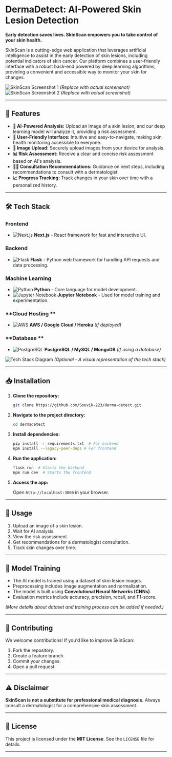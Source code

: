 # DermaDetect: AI-Powered Skin Lesion Detection



**Early detection saves lives. SkinScan empowers you to take control of your skin health.**

SkinScan is a cutting-edge web application that leverages artificial intelligence to assist in the early detection of skin lesions, including potential indicators of skin cancer. Our platform combines a user-friendly interface with a robust back-end powered by deep learning algorithms, providing a convenient and accessible way to monitor your skin for changes.

![SkinScan Screenshot 1](link_to_screenshot1.png) *(Replace with actual screenshot)*
![SkinScan Screenshot 2](link_to_screenshot2.png) *(Replace with actual screenshot)*

---

## 🚀 Features

- **🧠 AI-Powered Analysis:** Upload an image of a skin lesion, and our deep learning model will analyze it, providing a risk assessment.
- **🎨 User-Friendly Interface:** Intuitive and easy-to-navigate, making skin health monitoring accessible to everyone.
- **📸 Image Upload:** Securely upload images from your device for analysis.
- **📊 Risk Assessment:** Receive a clear and concise risk assessment based on AI's analysis.
- **👨‍⚕️  Consultation Recommendations:** Guidance on next steps, including recommendations to consult with a dermatologist.
- **📈  Progress Tracking:** Track changes in your skin over time with a personalized history.

---

## 🛠 Tech Stack

### **Frontend**
- ![Next.js](https://img.shields.io/badge/Next.js-000000?style=for-the-badge&logo=nextdotjs&logoColor=white) **Next.js** - React framework for fast and interactive UI.

### **Backend**
- ![Flask](https://img.shields.io/badge/Flask-000000?style=for-the-badge&logo=flask&logoColor=white) **Flask** - Python web framework for handling API requests and data processing.

### **Machine Learning**
- ![Python](https://img.shields.io/badge/Python-3776AB?style=for-the-badge&logo=python&logoColor=white) **Python** - Core language for model development.
- ![Jupyter Notebook](https://img.shields.io/badge/Jupyter-F37626?style=for-the-badge&logo=jupyter&logoColor=white) **Jupyter Notebook** - Used for model training and experimentation.

### **Cloud Hosting **
- ![AWS](https://img.shields.io/badge/AWS-232F3E?style=for-the-badge&logo=amazonaws&logoColor=white) **AWS / Google Cloud / Heroku** *(If deployed)*

### **Database **
- ![PostgreSQL](https://img.shields.io/badge/PostgreSQL-336791?style=for-the-badge&logo=postgresql&logoColor=white) **PostgreSQL / MySQL / MongoDB** *(If using a database)*

![Tech Stack Diagram](link_to_tech_stack_diagram.png) *(Optional - A visual representation of the tech stack)*

---

## 📥 Installation

1. **Clone the repository:**

   ```bash
   git clone https://github.com/Souvik-223/derma-detect.git
   ```

2. **Navigate to the project directory:**

   ```bash
   cd dermadetect
   ```

3. **Install dependencies:**

   ```bash
   pip install -r requirements.txt  # For backend
   npm install --legacy-peer-deps # For frontend 
   ```

4. **Run the application:**

   ```bash
   flask run  # Starts the backend
   npm run dev  # Starts the frontend
   ```

5. **Access the app:**

   Open `http://localhost:3000` in your browser.

---

## 🎯 Usage

1. Upload an image of a skin lesion.
2. Wait for AI analysis.
3. View the risk assessment.
4.  Get recommendations for a dermatologist consultation.
5.  Track skin changes over time.

---

## 🤖 Model Training

- The AI model is trained using a dataset of skin lesion images.
- Preprocessing includes image augmentation and normalization.
- The model is built using **Convolutional Neural Networks (CNNs)**.
- Evaluation metrics include accuracy, precision, recall, and F1-score.

*(More details about dataset and training process can be added if needed.)*

---

## 🤝 Contributing

We welcome contributions! If you'd like to improve SkinScan:

1. Fork the repository.
2. Create a feature branch.
3. Commit your changes.
4. Open a pull request.

---

## ⚠️ Disclaimer

**SkinScan is not a substitute for professional medical diagnosis.** Always consult a dermatologist for a comprehensive skin assessment.

---

## 📜 License

This project is licensed under the **MIT License**. See the `LICENSE` file for details.

---

